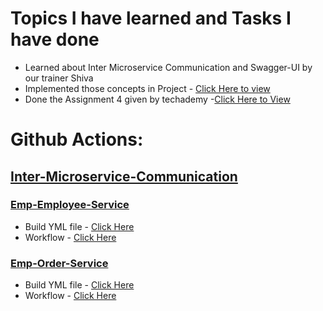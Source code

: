 # Topics I have learned and Tasks I have done
- Learned about Inter Microservice Communication and Swagger-UI by our trainer Shiva
- Implemented those concepts in Project - [Click Here to view](https://github.com/srivenkataprabhas-g1/Encora-Tasks/tree/main/10-10-2025/Inter-Microservice-Communication)
- Done the Assignment 4 given by techademy -[Click Here to View](https://github.com/srivenkataprabhas-g1/Techademy-Assignments/tree/main/04-Assignment-10-10-2025)
# Github Actions:
## [Inter-Microservice-Communication](https://github.com/srivenkataprabhas-g1/Encora-Tasks/tree/main/10-10-2025/Inter-Microservice-Communication)
### [Emp-Employee-Service](https://github.com/srivenkataprabhas-g1/Encora-Tasks/blob/main/.github/workflows/maven-10-10-2025(EMP).yml)
- Build YML file - [Click Here](https://github.com/srivenkataprabhas-g1/Encora-Tasks/blob/main/.github/workflows/maven-07-10-2025(inventory).yml)
- Workflow - [Click Here](https://github.com/srivenkataprabhas-g1/Encora-Tasks/actions/workflows/maven-10-10-2025(EMP).yml)
### [Emp-Order-Service](https://github.com/srivenkataprabhas-g1/Encora-Tasks/blob/main/.github/workflows/maven-10-10-2025(ORDER).yml)
- Build YML file - [Click Here](https://github.com/srivenkataprabhas-g1/Encora-Tasks/blob/main/.github/workflows/maven-07-10-2025(inventory).yml)
- Workflow - [Click Here](https://github.com/srivenkataprabhas-g1/Encora-Tasks/actions/workflows/maven-10-10-2025(ORDER).yml)
